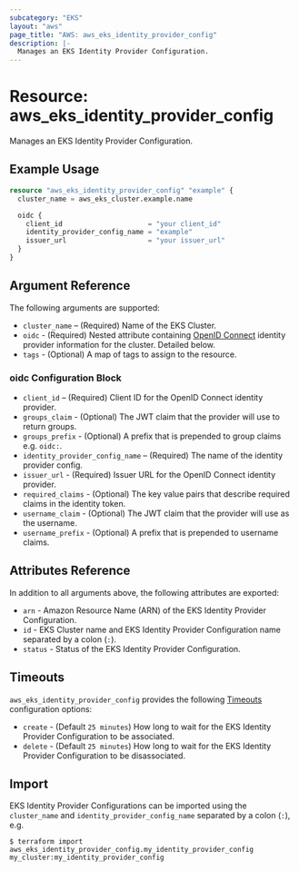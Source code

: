 ```yaml
---
subcategory: "EKS"
layout: "aws"
page_title: "AWS: aws_eks_identity_provider_config"
description: |-
  Manages an EKS Identity Provider Configuration.
---
```


# Resource: aws_eks_identity_provider_config

Manages an EKS Identity Provider Configuration.

## Example Usage

```terraform
resource "aws_eks_identity_provider_config" "example" {
  cluster_name = aws_eks_cluster.example.name

  oidc {
    client_id                     = "your client_id"
    identity_provider_config_name = "example"
    issuer_url                    = "your issuer_url"
  }
}
```

## Argument Reference

The following arguments are supported:

* `cluster_name` – (Required) Name of the EKS Cluster.
* `oidc` - (Required) Nested attribute containing [OpenID Connect](https://openid.net/connect/) identity provider information for the cluster. Detailed below.
* `tags` - (Optional) A map of tags to assign to the resource.

### oidc Configuration Block

* `client_id` – (Required) Client ID for the OpenID Connect identity provider.
* `groups_claim` - (Optional) The JWT claim that the provider will use to return groups.
* `groups_prefix` - (Optional) A prefix that is prepended to group claims e.g. `oidc:`.
* `identity_provider_config_name` – (Required) The name of the identity provider config.
* `issuer_url` - (Required) Issuer URL for the OpenID Connect identity provider.
* `required_claims` - (Optional) The key value pairs that describe required claims in the identity token.
* `username_claim` - (Optional) The JWT claim that the provider will use as the username.
* `username_prefix` - (Optional) A prefix that is prepended to username claims.

## Attributes Reference

In addition to all arguments above, the following attributes are exported:

* `arn` - Amazon Resource Name (ARN) of the EKS Identity Provider Configuration.
* `id` - EKS Cluster name and EKS Identity Provider Configuration name separated by a colon (`:`).
* `status` - Status of the EKS Identity Provider Configuration.

## Timeouts

`aws_eks_identity_provider_config` provides the following [Timeouts](https://www.terraform.io/docs/configuration/blocks/resources/syntax.html#operation-timeouts) configuration options:

* `create` - (Default `25 minutes`) How long to wait for the EKS Identity Provider Configuration to be associated.
* `delete` - (Default `25 minutes`) How long to wait for the EKS Identity Provider Configuration to be disassociated.

## Import

EKS Identity Provider Configurations can be imported using the `cluster_name` and `identity_provider_config_name` separated by a colon (`:`), e.g.

```
$ terraform import aws_eks_identity_provider_config.my_identity_provider_config my_cluster:my_identity_provider_config
```

